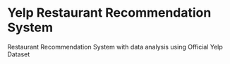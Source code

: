 # Yelp Restaurant Recommendation System
Restaurant Recommendation System with data analysis using Official Yelp Dataset
